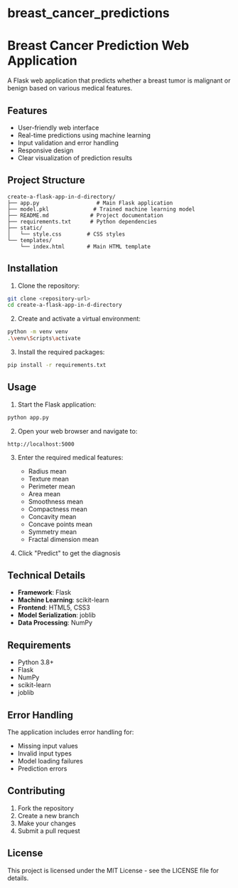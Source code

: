 ﻿# breast_cancer_predictions

# Breast Cancer Prediction Web Application

A Flask web application that predicts whether a breast tumor is malignant or benign based on various medical features.

## Features

- User-friendly web interface
- Real-time predictions using machine learning
- Input validation and error handling
- Responsive design
- Clear visualization of prediction results

## Project Structure

```
create-a-flask-app-in-d-directory/
├── app.py                  # Main Flask application
├── model.pkl              # Trained machine learning model
├── README.md             # Project documentation
├── requirements.txt      # Python dependencies
├── static/
│   └── style.css        # CSS styles
└── templates/
    └── index.html       # Main HTML template
```

## Installation

1. Clone the repository:

```bash
git clone <repository-url>
cd create-a-flask-app-in-d-directory
```

2. Create and activate a virtual environment:

```bash
python -m venv venv
.\venv\Scripts\activate
```

3. Install the required packages:

```bash
pip install -r requirements.txt
```

## Usage

1. Start the Flask application:

```bash
python app.py
```

2. Open your web browser and navigate to:

```
http://localhost:5000
```

3. Enter the required medical features:

   - Radius mean
   - Texture mean
   - Perimeter mean
   - Area mean
   - Smoothness mean
   - Compactness mean
   - Concavity mean
   - Concave points mean
   - Symmetry mean
   - Fractal dimension mean

4. Click "Predict" to get the diagnosis

## Technical Details

- **Framework**: Flask
- **Machine Learning**: scikit-learn
- **Frontend**: HTML5, CSS3
- **Model Serialization**: joblib
- **Data Processing**: NumPy

## Requirements

- Python 3.8+
- Flask
- NumPy
- scikit-learn
- joblib

## Error Handling

The application includes error handling for:

- Missing input values
- Invalid input types
- Model loading failures
- Prediction errors

## Contributing

1. Fork the repository
2. Create a new branch
3. Make your changes
4. Submit a pull request

## License

This project is licensed under the MIT License - see the LICENSE file for details.
